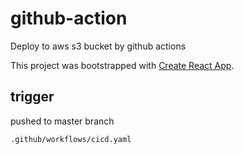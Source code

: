 # github-action
Deploy to aws s3 bucket by github actions

This project was bootstrapped with [Create React App](https://github.com/facebook/create-react-app).

## trigger
pushed to master branch

`.github/workflows/cicd.yaml`
